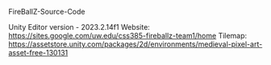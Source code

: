 FireBallZ-Source-Code

Unity Editor version - 2023.2.14f1
Website: https://sites.google.com/uw.edu/css385-fireballz-team1/home
Tilemap: https://assetstore.unity.com/packages/2d/environments/medieval-pixel-art-asset-free-130131
